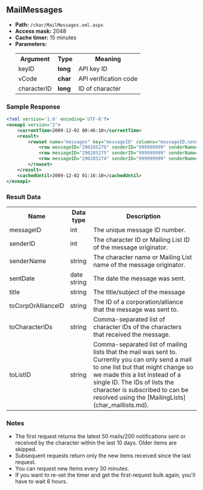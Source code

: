 ## MailMessages

* __Path:__ ``/char/MailMessages.xml.aspx``
* __Access mask:__ 2048
* __Cache timer:__ 15 minutes
* __Parameters:__
    <table>
        <tbody>
            <tr>
                <th>Argument</th>
                <th>Type</th>
                <th>Meaning</th>
            </tr>
            <tr>
                <td>keyID</td>
                <td><strong>long</strong></td>
                <td>API key ID</td>
            </tr>
            <tr>
                <td>vCode</td>
                <td><strong>char</strong></td>
                <td>API verification code</td>
            </tr>
            <tr>
                <td>characterID</td>
                <td><strong>long</strong></td>
                <td>ID of character</td>
            </tr>
        </tbody>
    </table>

### Sample Response

```xml
<?xml version='1.0' encoding='UTF-8'?>
<eveapi version="2">
    <currentTime>2009-12-02 00:46:10</currentTime>
    <result>
        <rowset name="messages" key="messageID" columns="messageID,senderID,senderName,sentDate,title,toCorpOrAllianceID,toCharacterIDs,toListID">
            <row messageID="290285276" senderID="999999999" senderName="Some guy" sentDate="2009-12-01 01:04:00" title="Corp mail" toCorpOrAllianceID="999999999" toCharacterIDs="" toListID="" />
            <row messageID="290285275" senderID="999999999" senderName="Some guy" sentDate="2009-12-01 01:04:00" title="Personal mail" toCorpOrAllianceID="" toCharacterIDs="999999999" toListID="" />
            <row messageID="290285274" senderID="999999999" senderName="Some guy" sentDate="2009-12-01 01:04:00" title="Message to mailing list" toCorpOrAllianceID="" toCharacterIDs="" toListID="999999999" />
        </rowset>
    </result>
    <cachedUntil>2009-12-02 01:16:10</cachedUntil>
</eveapi>
```  

### Result Data

<table>
    <tbody>
        <tr>
            <th>Name</th>
            <th>Data type</th>
            <th>Description</th>
        </tr>
        <tr>
            <td>messageID</td>
            <td>int</td>
            <td>The unique message ID number.</td>
        </tr>
        <tr>
            <td>senderID</td>
            <td>int</td>
            <td>The character ID or Mailing List ID of the message originator.</td>
        </tr>
        <tr>
            <td>senderName</td>
            <td>string</td>
            <td>The character name or Mailing List name of the message originator.</td>
        </tr>
		<tr>
            <td>sentDate</td>
            <td>date string</td>
            <td>The date the message was sent.</td>
        </tr>
		<tr>
            <td>title</td>
            <td>string</td>
            <td>The title/subject of the message</td>
        </tr>
		<tr>
            <td>toCorpOrAllianceID</td>
            <td>string</td>
            <td>The ID of a corporation/alliance that the message was sent to.</td>
        </tr>
		<tr>
            <td>toCharacterIDs</td>
            <td>string</td>
            <td>Comma-separated list of character IDs of the characters that received the message.</td>
        </tr>
		<tr>
            <td>toListID</td>
            <td>string</td>
            <td>Comma-separated list of mailing lists that the mail was sent to. Currently you can only send a mail to one list but that might change so we made this a list instead of a single ID. The IDs of lists the character is subscribed to can be resolved using the [MailingLists](char_maillists.md).</td>
        </tr>
    </tbody>
</table>

### Notes

* The first request returns the latest 50 mails/200 notifications sent or received by the character within the last 10 days. Older items are skipped.
* Subsequent requests return only the new items received since the last request.
* You can request new items every 30 minutes.
* If you want to re-set the timer and get the first-request bulk again, you'll have to wait 6 hours.